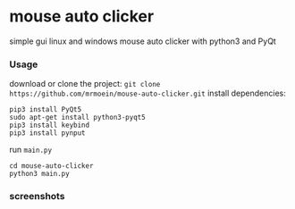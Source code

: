 # mouse auto clicker

simple gui linux and windows mouse auto clicker with python3 and PyQt

### Usage
download or clone the project: `git clone https://github.com/mrmoein/mouse-auto-clicker.git`
install dependencies: 
```
pip3 install PyQt5
sudo apt-get install python3-pyqt5
pip3 install keybind
pip3 install pynput
```
run `main.py`
```
cd mouse-auto-clicker
python3 main.py
```

### screenshots


